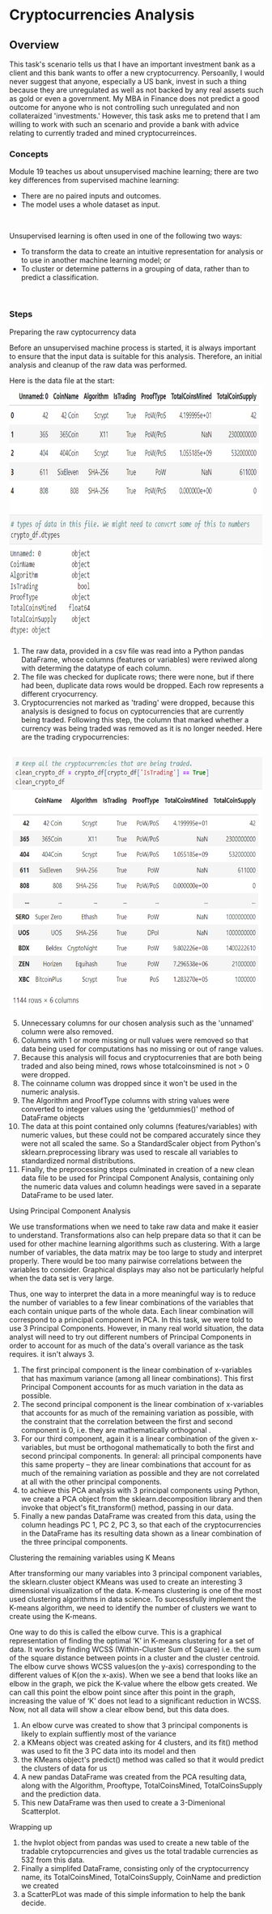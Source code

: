 # Cryptocurrencies Analysis
## Overview 
This task's scenario tells us that I have an important investment bank as a client and this bank wants to offer a new cryptocurrency. Persoanlly, I would never suggest that anyone, especially a US bank, invest in such a thing because they are unregulated as well as not backed by any real assets such as gold or even a government. My MBA in Finance does not predict a good outcome for anyone who is not controlling such unregulated and non collateraized 'investments.' However, this task asks me to pretend that I am willing to work with such an scenario and provide a bank with advice relating to currently traded and mined cryptocurreinces. 

### Concepts
Module 19 teaches us about unsupervised machine learning; there are two key differences from supervised machine learning:
* There are no paired inputs and outcomes.
* The model uses a whole dataset as input.
<br>

Unsupervised learning is often used in one of the following two ways:
* To transform the data to create an intuitive representation for analysis or to use in another machine learning model; or
* To cluster or determine patterns in a grouping of data, rather than to predict a classification.
<br>

### Steps
Preparing the raw cyptocurrency data <br>

Before an unsupervised machine process is started, it is always important to ensure that the input data is suitable for this analysis. Therefore, an initial analysis and cleanup of the raw data was performed.

Here is the data file at the start: 
<br>
<img src="https://github.com/valchau/Cryptocurrencies/blob/main/crytoDataAtStart.PNG" alt="data to start" width="500" height="500" >
<br>

1. The raw data, provided in a csv file was read into a Python pandas DataFrame, whose columns (features or variables) were reviwed along with determing the datatype of each column.
2. The file was checked for duplicate rows; there were none, but if there had been, duplicate data rows would be dropped. Each row represents a different cryocurrency. 
3. Cryptocurrencies not marked as 'trading' were dropped, because this analysis is designed to focus on cyptocurrencies that are currently being traded. Following this step, the column that marked whether a currency was being traded was removed as it is no longer needed. Here are the trading crypocurrencies: 

<br>
<img src="https://github.com/valchau/Cryptocurrencies/blob/main/crytoDataISTrading.PNG" alt="data of crypto trading" width="500" height="500" >
<br>

5. Unnecessary columns for our chosen analysis such as the 'unnamed' column were also removed.
6. Columns with 1 or more missing or null values were removed so that data being used for computations has no missing or out of range values.
7. Because this analysis will focus and cryptocurrenies that are both being traded and also being mined, rows whose totalcoinsmined is not > 0 were dropped. 
8. The coinname column was dropped since it won't be used in the numeric analysis.
9. The Algorithm and ProofType columns with string values were converted to integer values using the 'getdummies()' method of DataFrame objects
10. The data at this point contained only columns (features/variables) with numeric values, but these could not be compared accurately since they were not all scaled the same. So a StandardScaler object from Python's sklearn.preprocessing library was used to rescale all variables to standardized normal distributions.
11. Finally, the preprocessing steps culminated in creation of a new clean data file to be used for Principal Component Analysis, containing only the numeric data values and column headings were saved in a separate DataFrame to be used later.

Using Principal Component Analysis <br>

We use transformations when we need to take raw data and make it easier to understand. Transformations also can help prepare data so that it can be used for other machine learning algorithms such as clustering. With a large number of variables, the data matrix may be too large to study and interpret properly. There would be too many pairwise correlations between the variables to consider. Graphical displays may also not be particularly helpful when the data set is very large.  

Thus, one way to interpret the data in a more meaningful way is to reduce the number of variables to a few linear combinations of the variables that each contain unique parts of the whole data. Each linear combination will correspond to a principal component in PCA. In this task, we were told to use 3 Principal Components. However, in many real world situation, the data analyst will need to try out different numbers of Principal Components in order to account for as much of the data's overall variance as the task requires. it isn't always 3. 

1. The first principal component is the linear combination of x-variables that has maximum variance (among all linear combinations).  This first Principal Component accounts for as much variation in the data as possible. 
2. The second principal component is the linear combination of x-variables that accounts for as much of the remaining variation as possible, with the constraint that the correlation between the first and second component is 0, i.e. they are mathematically orthogonal .
3. For our third component, again it is a linear combination of the given x-variables, but must be orthogonal mathematically to both the first and second principal components. In general: all principal components have this same property – they are linear combinations that account for as much of the remaining variation as possible and they are not correlated at all with the other principal components.
4. to achieve this PCA analysis with 3 principal components using Python, we create a PCA object from the sklearn.decomposition library and then invoke that object's fit_transform() method, passing in our data. 
5. Finally a new pandas DataFrame was created from this data, using the column headings PC 1, PC 2, PC 3, so that each of the cryptocurrencies in the DataFrame has its resulting data shown as a linear combination of the three principal components.


Clustering the remaining variables using K Means <br>

After transforming our many variables into 3 principal component variables, the sklearn.cluster object KMeans was used to create an interesting 3 dimensional visualization of the data. K-means clustering is one of the most used clustering algorithms in data science. To successfully implement the K-means algorithm, we need to identify the number of clusters we want to create using the K-means. 

One way to do this is called the elbow curve. This is a graphical representation of finding the optimal ‘K’ in K-means clustering for a set of data. It works by finding WCSS (Within-Cluster Sum of Square) i.e. the sum of the square distance between points in a cluster and the cluster centroid. The elbow curve shows WCSS values(on the y-axis) corresponding to the different values of K(on the x-axis). When we see a bend that looks like an elbow in the graph, we pick the K-value where the elbow gets created. We can call this point the elbow point since after this point in the graph, increasing the value of ‘K’ does not lead to a significant reduction in WCSS. Now, not all data will show a clear elbow bend, but this data does. 
1. An elbow curve was created to show that 3 principal components is likely to explain suffiently most of the variance
2. a KMeans object was created asking for 4 clusters, and its fit() method was used to fit the 3 PC data into its model and then
3. the KMeans object's predict() method was called so that it would predict the clusters of data for us
4. A new pandas DataFrame was created from the PCA resulting data, along with the Algorithm, Prooftype, TotalCoinsMined, TotalCoinsSupply and the prediction data.
5. This new DataFrame was then used to create a 3-Dimenional Scatterplot. 

Wrapping up<br>

1. the hvplot object from pandas was used to create a new table of the tradable crytopcurrencies and gives us the total tradable currencies as 532 from this data. 
2. Finally a simplifed DataFrame, consisting only of the cryptocurrency name, its TotalCoinsMined, TotalCoinsSupply, CoinName and prediction we created 
3. a ScatterPLot was made of this simple information to help the bank decide.

